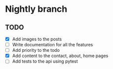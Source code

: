 # Nightly branch

## TODO

- [x] Add images to the posts
- [ ] Write documentation for all the features
- [ ] Add priority to the todo
- [x] Add content to the contact, about, home pages
- [ ] Add tests to the api using pytest
